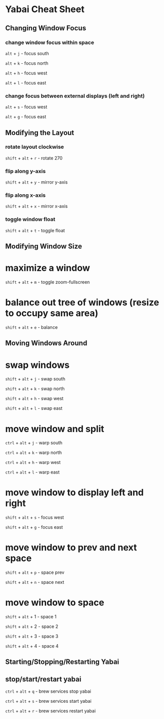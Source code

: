 # Yabai Cheat Sheet

## Changing Window Focus

### change window focus within space

`alt` + `j` - focus south

`alt` + `k` - focus north

`alt` + `h` - focus west

`alt` + `l` - focus east

### change focus between external displays (left and right)

`alt` + `s` - focus west

`alt` + `g` - focus east

## Modifying the Layout

### rotate layout clockwise

`shift` + `alt` + `r` - rotate 270

### flip along y-axis

`shift` + `alt` + `y` - mirror y-axis

### flip along x-axis

`shift` + `alt` + `x` - mirror x-axis

### toggle window float

`shift` + `alt` + `t` - toggle float

## Modifying Window Size

# maximize a window

`shift` + `alt` + `m` - toggle zoom-fullscreen

# balance out tree of windows (resize to occupy same area)

`shift` + `alt` + `e` - balance

## Moving Windows Around

# swap windows

`shift` + `alt` + `j` - swap south

`shift` + `alt` + `k` - swap north

`shift` + `alt` + `h` - swap west

`shift` + `alt` + `l` - swap east

# move window and split

`ctrl` + `alt` + `j` - warp south

`ctrl` + `alt` + `k` - warp north

`ctrl` + `alt` + `h` - warp west

`ctrl` + `alt` + `l` - warp east

# move window to display left and right

`shift` + `alt` + `s` - focus west

`shift` + `alt` + `g` - focus east

# move window to prev and next space

`shift` + `alt` + `p` - space prev

`shift` + `alt` + `n` - space next

# move window to space

`shift` + `alt` + 1 - space 1

`shift` + `alt` + 2 - space 2

`shift` + `alt` + 3 - space 3

`shift` + `alt` + 4 - space 4

## Starting/Stopping/Restarting Yabai

## stop/start/restart yabai

`ctrl` + `alt` + `q` - brew services stop yabai

`ctrl` + `alt` + `s` - brew services start yabai

`ctrl` + `alt` + `r` - brew services restart yabai